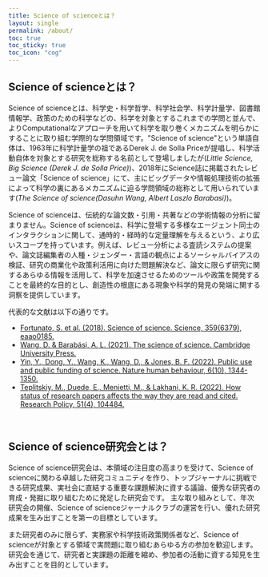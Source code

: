 ```yaml
---
title: Science of scienceとは？
layout: single
permalink: /about/
toc: true
toc_sticky: true
toc_icon: "cog"
---
```


## Science of scienceとは？

Science of scienceとは、科学史・科学哲学、科学社会学、科学計量学、図書館情報学、政策のための科学などの、科学を対象とするこれまでの学問と並んで、よりComputationalなアプローチを用いて科学を取り巻くメカニズムを明らかにすることに取り組む学際的な学問領域です。"Science of science"という単語自体は、1963年に科学計量学の祖であるDerek J. de Solla Priceが提唱し、科学活動自体を対象とする研究を総称する名前として登場しましたが(*Little Science, Big Science (Derek J. de Solla Price)*)、2018年にScience誌に掲載されたレビュー論文「Science of science」にて、主にビッグデータや情報処理技術の拡張によって科学の裏にあるメカニズムに迫る学問領域の総称として用いられています(*The Science of science(Dasuhn Wang, Albert Laszlo Barabasi)*)。

Science of scienceは、伝統的な論文数・引用・共著などの学術情報の分析に留まりません。Science of scienceは、科学に登場する多様なエージェント同士のインタラクションに関して、通時的・経時的な定量理解を与えるという、より広いスコープを持っています。例えば、レビュー分析による査読システムの提案や、論文誌編集者の人種・ジェンダー・言語の観点によるソーシャルバイアスの検証、研究の商業化や政策利活用に向けた問題解決など、論文に限らず研究に関するあらゆる情報を活用して、科学を加速させるためのツールや政策を開発することを最終的な目的とし、創造性の根底にある現象や科学的発見の発端に関する洞察を提供しています。

代表的な文献は以下の通りです。
* [Fortunato, S. et al. (2018). Science of science. Science, 359(6379), eaao0185.](https://www.science.org/doi/full/10.1126/science.aao0185)
* [Wang, D. & Barabási, A. L. (2021). The science of science. Cambridge University Press.](https://www.dashunwang.com/book/the-science-of-science)
* [Yin, Y., Dong, Y., Wang, K., Wang, D., & Jones, B. F. (2022). Public use and public funding of science. Nature human behaviour, 6(10), 1344-1350.](https://www.nature.com/articles/s41562-022-01397-5)
* [Teplitskiy, M., Duede, E., Menietti, M., & Lakhani, K. R. (2022). How status of research papers affects the way they are read and cited. Research Policy, 51(4), 104484.](https://www.sciencedirect.com/science/article/pii/S0048733322000129)


​
## Science of science研究会とは？

Science of science研究会は、本領域の注目度の高まりを受けて、Science of scienceに関わる卓越した研究コミュニティを作り、トップジャーナルに挑戦できる研究成果、実社会に直結する重要な課題解決に資する議論、優秀な研究者の育成・発掘に取り組むために発足した研究会です。
主な取り組みとして、年次研究会の開催、Science of scienceジャーナルクラブの運営を行い、優れた研究成果を生み出すことを第一の目標としています。

また研究者のみに限らず、実務家や科学技術政策関係者など、Science of scienceが対象とする領域で実問題に取り組むあらゆる方の参加を歓迎します。研究会を通じて、研究者と実課題の距離を縮め、参加者の活動に資する知見を生み出すことを目的としています。
